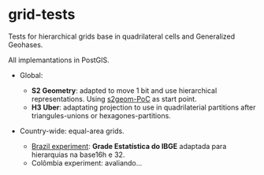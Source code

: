 # grid-tests

Tests for hierarchical grids base in quadrilateral cells and Generalized Geohases.

All implemantations in PostGIS.

* Global:
  - **S2 Geometry**: adapted to move 1 bit and use hierarchical representations. Using [s2geom-PoC](https://github.com/osm-codes/s2geom-PoC) as start point.
  - **H3 Uber**: adaptating projection to use in quadrilaterial partitions after triangules-unions or hexagones-partitions.

* Country-wide: equal-area grids.
  - [Brazil experiment](./src/BR_IBGE): **Grade Estatística do IBGE** adaptada para hierarquias na base16h e 32.
  - Colômbia experiment: avaliando...
